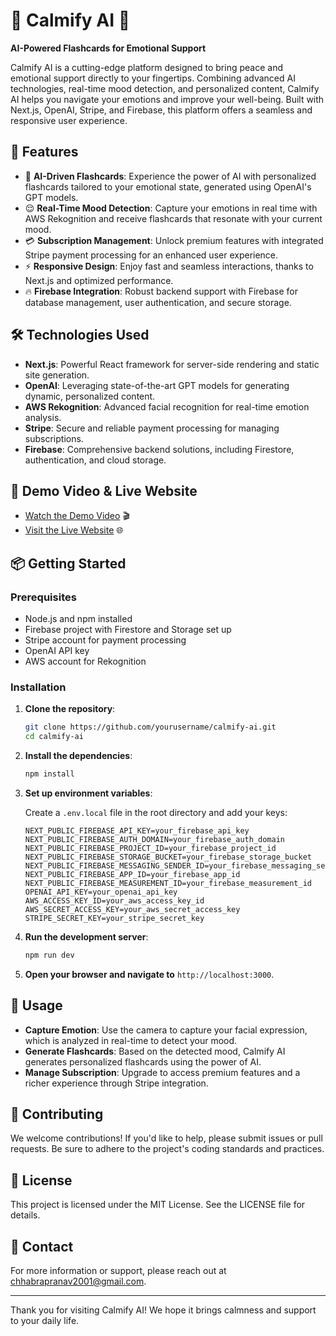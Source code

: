 # 🌟 Calmify AI 🌟

**AI-Powered Flashcards for Emotional Support**

Calmify AI is a cutting-edge platform designed to bring peace and emotional support directly to your fingertips. Combining advanced AI technologies, real-time mood detection, and personalized content, Calmify AI helps you navigate your emotions and improve your well-being. Built with Next.js, OpenAI, Stripe, and Firebase, this platform offers a seamless and responsive user experience.

## 🚀 Features

- 🎴 **AI-Driven Flashcards**: Experience the power of AI with personalized flashcards tailored to your emotional state, generated using OpenAI's GPT models.
- 😌 **Real-Time Mood Detection**: Capture your emotions in real time with AWS Rekognition and receive flashcards that resonate with your current mood.
- 💳 **Subscription Management**: Unlock premium features with integrated Stripe payment processing for an enhanced user experience.
- ⚡ **Responsive Design**: Enjoy fast and seamless interactions, thanks to Next.js and optimized performance.
- 🔥 **Firebase Integration**: Robust backend support with Firebase for database management, user authentication, and secure storage.

## 🛠️ Technologies Used

- **Next.js**: Powerful React framework for server-side rendering and static site generation.
- **OpenAI**: Leveraging state-of-the-art GPT models for generating dynamic, personalized content.
- **AWS Rekognition**: Advanced facial recognition for real-time emotion analysis.
- **Stripe**: Secure and reliable payment processing for managing subscriptions.
- **Firebase**: Comprehensive backend solutions, including Firestore, authentication, and cloud storage.

## 🎥 Demo Video & Live Website

- [Watch the Demo Video](https://www.youtube.com/watch?v=6Bv7J_ynfhs) 🎬
- [Visit the Live Website](https://calmify-ten.vercel.app/) 🌐

## 📦 Getting Started

### Prerequisites

- Node.js and npm installed
- Firebase project with Firestore and Storage set up
- Stripe account for payment processing
- OpenAI API key
- AWS account for Rekognition

### Installation

1. **Clone the repository**:

    ```bash
    git clone https://github.com/yourusername/calmify-ai.git
    cd calmify-ai
    ```

2. **Install the dependencies**:

    ```bash
    npm install
    ```

3. **Set up environment variables**:

   Create a `.env.local` file in the root directory and add your keys:

    ```env
    NEXT_PUBLIC_FIREBASE_API_KEY=your_firebase_api_key
    NEXT_PUBLIC_FIREBASE_AUTH_DOMAIN=your_firebase_auth_domain
    NEXT_PUBLIC_FIREBASE_PROJECT_ID=your_firebase_project_id
    NEXT_PUBLIC_FIREBASE_STORAGE_BUCKET=your_firebase_storage_bucket
    NEXT_PUBLIC_FIREBASE_MESSAGING_SENDER_ID=your_firebase_messaging_sender_id
    NEXT_PUBLIC_FIREBASE_APP_ID=your_firebase_app_id
    NEXT_PUBLIC_FIREBASE_MEASUREMENT_ID=your_firebase_measurement_id
    OPENAI_API_KEY=your_openai_api_key
    AWS_ACCESS_KEY_ID=your_aws_access_key_id
    AWS_SECRET_ACCESS_KEY=your_aws_secret_access_key
    STRIPE_SECRET_KEY=your_stripe_secret_key
    ```

4. **Run the development server**:

    ```bash
    npm run dev
    ```

5. **Open your browser and navigate to** `http://localhost:3000`.

## 🌈 Usage

- **Capture Emotion**: Use the camera to capture your facial expression, which is analyzed in real-time to detect your mood.
- **Generate Flashcards**: Based on the detected mood, Calmify AI generates personalized flashcards using the power of AI.
- **Manage Subscription**: Upgrade to access premium features and a richer experience through Stripe integration.

## 🤝 Contributing

We welcome contributions! If you'd like to help, please submit issues or pull requests. Be sure to adhere to the project's coding standards and practices.

## 📜 License

This project is licensed under the MIT License. See the LICENSE file for details.

## 📧 Contact

For more information or support, please reach out at [chhabrapranav2001@gmail.com](mailto:chhabrapranav2001@gmail.com).

---

Thank you for visiting Calmify AI! We hope it brings calmness and support to your daily life.
